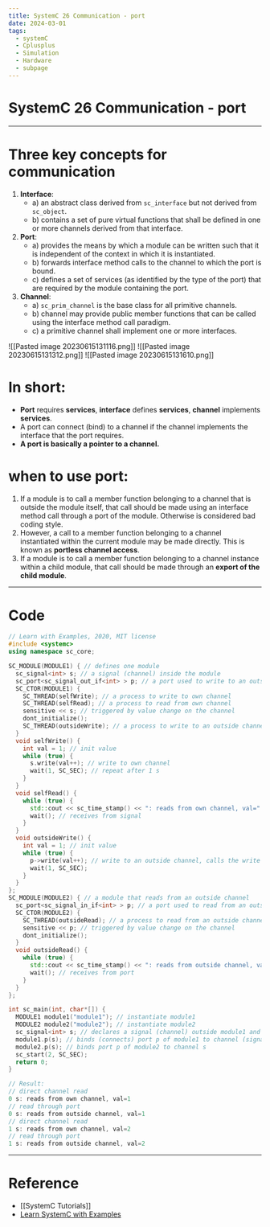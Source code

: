 ```yaml
---
title: SystemC 26 Communication - port
date: 2024-03-01
tags:
  - systemC
  - Cplusplus
  - Simulation
  - Hardware
  - subpage
---
```

# SystemC 26 Communication - port

---

# Three key concepts for communication

1. **Interface**:
	- a) an abstract class derived from `sc_interface` but not derived from `sc_object`.
	- b) contains a set of pure virtual functions that shall be defined in one or more channels derived from that interface.
2. **Port**:
	- a) provides the means by which a module can be written such that it is independent of the context in which it is instantiated.
	- b) forwards interface method calls to the channel to which the port is bound.
	- c) defines a set of services (as identified by the type of the port) that are required by the module containing the port.
3. **Channel**:
	- a) `sc_prim_channel` is the base class for all primitive channels.
	- b) channel may provide public member functions that can be called using the interface method call paradigm.
	- c) a primitive channel shall implement one or more interfaces.

![[Pasted image 20230615131116.png]]
![[Pasted image 20230615131312.png]]
![[Pasted image 20230615131610.png]]

# In short:

- **Port** requires **services**, **interface** defines **services**, **channel** implements **services**.
- A port can connect (bind) to a channel if the channel implements the interface that the port requires.
- **A port is basically a pointer to a channel.**

# when to use port:

1. If a module is to call a member function belonging to a channel that is outside the module itself, that call should be made using an interface method call through a port of the module. Otherwise is considered bad coding style.
2. However, a call to a member function belonging to a channel instantiated within the current module may be made directly. This is known as **portless channel access**.
3. If a module is to call a member function belonging to a channel instance within a child module, that call should be made through an **export of the child module**.

---

# Code

```cpp
// Learn with Examples, 2020, MIT license
#include <systemc>
using namespace sc_core;

SC_MODULE(MODULE1) { // defines one module
  sc_signal<int> s; // a signal (channel) inside the module
  sc_port<sc_signal_out_if<int> > p; // a port used to write to an outside channel
  SC_CTOR(MODULE1) {
    SC_THREAD(selfWrite); // a process to write to own channel
    SC_THREAD(selfRead); // a process to read from own channel
    sensitive << s; // triggered by value change on the channel
    dont_initialize();
    SC_THREAD(outsideWrite); // a process to write to an outside channel
  }
  void selfWrite() {
    int val = 1; // init value
    while (true) {
      s.write(val++); // write to own channel
      wait(1, SC_SEC); // repeat after 1 s
    }
  }
  void selfRead() {
    while (true) {
      std::cout << sc_time_stamp() << ": reads from own channel, val=" << s.read() << std::endl; // read from own channel
      wait(); // receives from signal
    }
  }
  void outsideWrite() {
    int val = 1; // init value
    while (true) {
      p->write(val++); // write to an outside channel, calls the write method of the outside channel. p is a pointer.
      wait(1, SC_SEC);
    }
  }
};
SC_MODULE(MODULE2) { // a module that reads from an outside channel
  sc_port<sc_signal_in_if<int> > p; // a port used to read from an outside channel
  SC_CTOR(MODULE2) {
    SC_THREAD(outsideRead); // a process to read from an outside channel
    sensitive << p; // triggered by value change on the channel
    dont_initialize();
  }
  void outsideRead() {
    while (true) {
      std::cout << sc_time_stamp() << ": reads from outside channel, val=" << p->read() << std::endl; // use port to read from the channel, like a pointer.
      wait(); // receives from port
    }
  }
};

int sc_main(int, char*[]) {
  MODULE1 module1("module1"); // instantiate module1
  MODULE2 module2("module2"); // instantiate module2
  sc_signal<int> s; // declares a signal (channel) outside module1 and moudle2
  module1.p(s); // binds (connects) port p of module1 to channel (signal) s
  module2.p(s); // binds port p of module2 to channel s
  sc_start(2, SC_SEC);
  return 0;
}

// Result:
// direct channel read
0 s: reads from own channel, val=1
// read through port
0 s: reads from outside channel, val=1
// direct channel read
1 s: reads from own channel, val=2
// read through port
1 s: reads from outside channel, val=2
```

---

# Reference

- [[SystemC Tutorials]]
- [Learn SystemC with Examples](https://www.learnwithexamples.com/)



